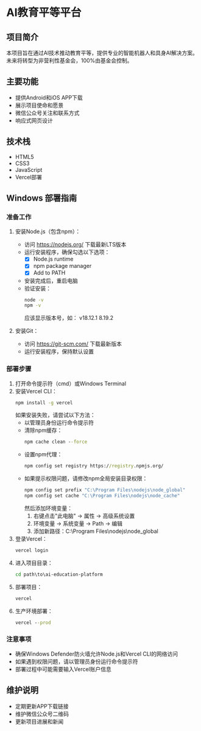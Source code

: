 # AI教育平等平台

## 项目简介
本项目旨在通过AI技术推动教育平等，提供专业的智能机器人和具身AI解决方案。未来将转型为非营利性基金会，100%由基金会控制。

## 主要功能
- 提供Android和iOS APP下载
- 展示项目使命和愿景
- 微信公众号关注和联系方式
- 响应式网页设计

## 技术栈
- HTML5
- CSS3
- JavaScript
- Vercel部署

## Windows 部署指南

### 准备工作
1. 安装Node.js（包含npm）：
   - 访问 https://nodejs.org/ 下载最新LTS版本
   - 运行安装程序，确保勾选以下选项：
     * [x] Node.js runtime
     * [x] npm package manager
     * [x] Add to PATH
   - 安装完成后，重启电脑
   - 验证安装：
     ```cmd
     node -v
     npm -v
     ```
     应该显示版本号，如：
     v18.12.1
     8.19.2

2. 安装Git：
   - 访问 https://git-scm.com/ 下载最新版本
   - 运行安装程序，保持默认设置

### 部署步骤
1. 打开命令提示符（cmd）或Windows Terminal
2. 安装Vercel CLI：
   ```cmd
   npm install -g vercel
   ```
   如果安装失败，请尝试以下方法：
   - 以管理员身份运行命令提示符
   - 清除npm缓存：
     ```cmd
     npm cache clean --force
     ```
   - 设置npm代理：
     ```cmd
     npm config set registry https://registry.npmjs.org/
     ```
   - 如果提示权限问题，请修改npm全局安装目录权限：
     ```cmd
     npm config set prefix "C:\Program Files\nodejs\node_global"
     npm config set cache "C:\Program Files\nodejs\node_cache"
     ```
     然后添加环境变量：
     1. 右键点击"此电脑" -> 属性 -> 高级系统设置
     2. 环境变量 -> 系统变量 -> Path -> 编辑
     3. 添加新路径：C:\Program Files\nodejs\node_global
3. 登录Vercel：
   ```cmd
   vercel login
   ```
4. 进入项目目录：
   ```cmd
   cd path\to\ai-education-platform
   ```
5. 部署项目：
   ```cmd
   vercel
   ```
6. 生产环境部署：
   ```cmd
   vercel --prod
   ```

### 注意事项
- 确保Windows Defender防火墙允许Node.js和Vercel CLI的网络访问
- 如果遇到权限问题，请以管理员身份运行命令提示符
- 部署过程中可能需要输入Vercel账户信息

## 维护说明
- 定期更新APP下载链接
- 维护微信公众号二维码
- 更新项目进展和新闻
